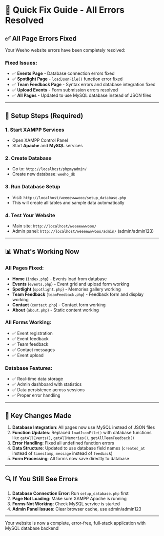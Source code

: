 # 🚀 Quick Fix Guide - All Errors Resolved

## ✅ **All Page Errors Fixed**

Your Weeho website errors have been completely resolved:

### **Fixed Issues:**
- ✅ **Events Page** - Database connection errors fixed
- ✅ **Spotlight Page** - `loadJsonFile()` function error fixed  
- ✅ **Team Feedback Page** - Syntax errors and database integration fixed
- ✅ **Upload Events** - Form submission errors resolved
- ✅ **All Pages** - Updated to use MySQL database instead of JSON files

---

## 🔧 **Setup Steps (Required)**

### **1. Start XAMPP Services**
- Open XAMPP Control Panel
- Start **Apache** and **MySQL** services

### **2. Create Database**
- Go to: `http://localhost/phpmyadmin/`
- Create new database: `weeho_db`

### **3. Run Database Setup**
- Visit: `http://localhost/weeeewwwooo/setup_database.php`
- This will create all tables and sample data automatically

### **4. Test Your Website**
- Main site: `http://localhost/weeeewwwooo/`
- Admin panel: `http://localhost/weeeewwwooo/admin/` (admin/admin123)

---

## 📊 **What's Working Now**

### **All Pages Fixed:**
- **Home** (`index.php`) - Events load from database
- **Events** (`events.php`) - Event grid and upload form working
- **Spotlight** (`spotlight.php`) - Memories gallery working
- **Team Feedback** (`teamFeedback.php`) - Feedback form and display working
- **Contact** (`contact.php`) - Contact form working
- **About** (`about.php`) - Static content working

### **All Forms Working:**
- ✅ Event registration
- ✅ Event feedback  
- ✅ Team feedback
- ✅ Contact messages
- ✅ Event upload

### **Database Features:**
- ✅ Real-time data storage
- ✅ Admin dashboard with statistics
- ✅ Data persistence across sessions
- ✅ Proper error handling

---

## 🎯 **Key Changes Made**

1. **Database Integration**: All pages now use MySQL instead of JSON files
2. **Function Updates**: Replaced `loadJsonFile()` with database functions like `getAllEvents()`, `getAllMemories()`, `getAllTeamFeedback()`
3. **Error Handling**: Fixed all undefined function errors
4. **Data Structure**: Updated to use database field names (`created_at` instead of `timestamp`, `message` instead of `feedback`)
5. **Form Processing**: All forms now save directly to database

---

## 🔍 **If You Still See Errors**

1. **Database Connection Error**: Run `setup_database.php` first
2. **Page Not Loading**: Make sure XAMPP Apache is running
3. **Forms Not Working**: Check MySQL service is started
4. **Admin Panel Issues**: Clear browser cache, use admin/admin123

---

Your website is now a complete, error-free, full-stack application with MySQL database backend!
